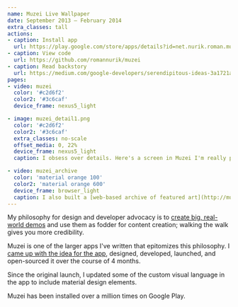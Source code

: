 ```yaml
---
name: Muzei Live Wallpaper
date: September 2013 – February 2014
extra_classes: tall
actions:
- caption: Install app
  url: https://play.google.com/store/apps/details?id=net.nurik.roman.muzei
- caption: View code
  url: https://github.com/romannurik/muzei
- caption: Read backstory
  url: https://medium.com/google-developers/serendipitous-ideas-3a1721a6f716
pages:
- video: muzei
  color: '#c2d6f2'
  color2: '#3c6caf'
  device_frame: nexus5_light

- image: muzei_detail1.png
  color: '#c2d6f2'
  color2: '#3c6caf'
  extra_classes: no-scale
  offset_media: 0, 22%
  device_frame: nexus5_light
  caption: I obsess over details. Here's a screen in Muzei I'm really proud of, where the seekbars visually represent their corresponding effect. [See on Dribbble](https://dribbble.com/shots/1445180-Muzei-Live-Wallpaper-Advanced-Settings)

- video: muzei_archive
  color: 'material orange 100'
  color2: 'material orange 600'
  device_frame: browser_light
  caption: I also built a [web-based archive of featured art](http://muzei.co/archive) used in the app, which actually served as the basis of some of the interactions in this portfolio.
---
```

My philosophy for design and developer advocacy is to [create big, real-world demos](https://medium.com/google-developers/walk-then-talk-3b935bfe5484) and use them as fodder for content creation; walking the walk gives you more credibility.

Muzei is one of the larger apps I've written that epitomizes this philosophy. I [came up with the idea for the app](https://medium.com/google-developers/serendipitous-ideas-3a1721a6f716), designed, developed, launched, and open-sourced it over the course of 4 months.

Since the original launch, I updated some of the custom visual language in the app to include material design elements.

Muzei has been installed over a million times on Google Play.
